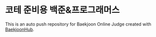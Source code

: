 # 코테 준비용 백준&프로그래머스
This is an auto push repository for Baekjoon Online Judge created with [BaekjoonHub](https://github.com/BaekjoonHub/BaekjoonHub).
